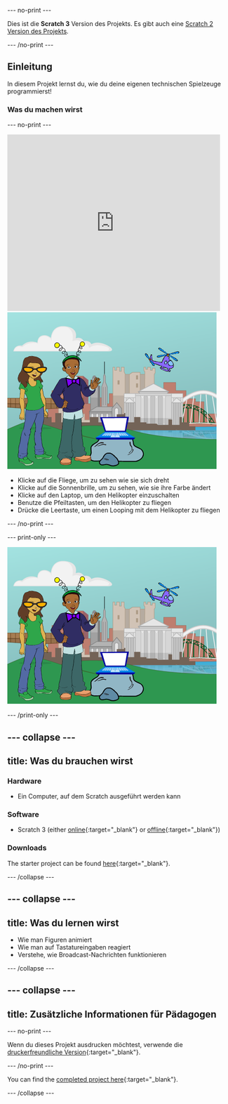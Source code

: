 --- no-print ---

Dies ist die **Scratch 3** Version des Projekts. Es gibt auch eine [Scratch 2 Version des Projekts](https://projects.raspberrypi.org/en/projects/tech-toys-scratch2).

--- /no-print ---

## Einleitung

In diesem Projekt lernst du, wie du deine eigenen technischen Spielzeuge programmierst!

### Was du machen wirst

--- no-print ---

<div class="scratch-preview">
  <iframe allowtransparency="true" width="485" height="402" src="https://scratch.mit.edu/projects/embed/301514002/?autostart=false" frameborder="0" scrolling="no"></iframe>
  <img src="images/toys-final.png">
</div>

+ Klicke auf die Fliege, um zu sehen wie sie sich dreht
+ Klicke auf die Sonnenbrille, um zu sehen, wie sie ihre Farbe ändert
+ Klicke auf den Laptop, um den Helikopter einzuschalten
+ Benutze die Pfeiltasten, um den Helikopter zu fliegen
+ Drücke die Leertaste, um einen Looping mit dem Helikopter zu fliegen

--- /no-print ---

--- print-only ---

![abgeschlossenes Projekt](images/toys-final.png)

--- /print-only ---

--- collapse ---
---
title: Was du brauchen wirst
---

### Hardware

+ Ein Computer, auf dem Scratch ausgeführt werden kann

### Software

+ Scratch 3 (either [online](https://rpf.io/scratchon){:target="_blank"} or [offline](https://rpf.io/scratchoff){:target="_blank"})

### Downloads

The starter project can be found [here](https://rpf.io/p/en/tech-toys-go){:target="_blank"}.

--- /collapse ---

--- collapse ---
---
title: Was du lernen wirst
---

- Wie man Figuren animiert
- Wie man auf Tastatureingaben reagiert
- Verstehe, wie Broadcast-Nachrichten funktionieren

--- /collapse ---

--- collapse ---
---
title: Zusätzliche Informationen für Pädagogen
---

--- no-print ---

Wenn du dieses Projekt ausdrucken möchtest, verwende die [druckerfreundliche Version](https://projects.raspberrypi.org/en/projects/tech-toys/print){:target="_blank"}.

--- /no-print ---

You can find the [completed project here](https://rpf.io/p/en/tech-toys-get){:target="_blank"}.

--- /collapse ---
